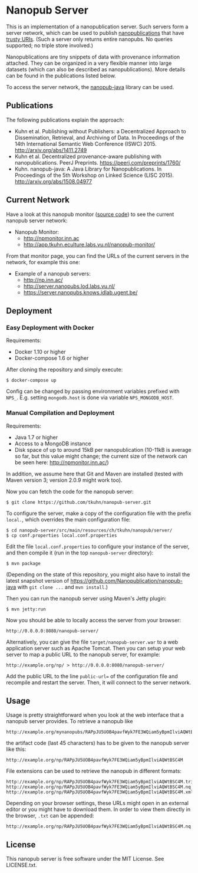 Nanopub Server
==============

This is an implementation of a nanopublication server. Such servers form a
server network, which can be used to publish
[nanopublications](http://nanopub.org) that have [trusty
URIs](http://arxiv.org/abs/1401.5775). (Such a server only returns entire
nanopubs. No queries supported; no triple store involved.)

Nanopublications are tiny snippets of data with provenance information attached.
They can be organized in a very flexible manner into large datasets (which can
also be described as nanopublications). More details can be found in the
publications listed below.

To access the server network, the
[nanopub-java](https://github.com/Nanopublication/nanopub-java) library can be
used.


Publications
------------

The following publications explain the approach:

- Kuhn et al. Publishing without Publishers: a Decentralized Approach to
  Dissemination, Retrieval, and Archiving of Data. In Proceedings of the 14th
  International Semantic Web Conference (ISWC) 2015.
  http://arxiv.org/abs/1411.2749
- Kuhn et al. Decentralized provenance-aware publishing with nanopublications.
  PeerJ Preprints. https://peerj.com/preprints/1760/
- Kuhn. nanopub-java: A Java Library for Nanopublications. In Proceedings of the
  5th Workshop on Linked Science (LISC 2015). http://arxiv.org/abs/1508.04977

Current Network
---------------

Have a look at this nanopub monitor ([source
code](https://github.com/tkuhn/nanopub-monitor)) to see the current nanopub
server network:

- Nanopub Monitor: 
  - http://npmonitor.inn.ac
  - http://app.tkuhn.eculture.labs.vu.nl/nanopub-monitor/

From that monitor page, you can find the URLs of the current servers in the
network, for example this one:

- Example of a nanopub servers:
  - http://np.inn.ac/
  - http://server.nanopubs.lod.labs.vu.nl/
  - https://server.nanopubs.knows.idlab.ugent.be/


Deployment
----------

### Easy Deployment with Docker

Requirements:

- Docker 1.10 or higher
- Docker-compose 1.6 or higher

After cloning the repository and simply execute:

    $ docker-compose up

Config can be changed by passing environment variables prefixed with `NPS_`.
E.g. setting `mongodb.host` is done via variable `NPS_MONGODB_HOST`.


### Manual Compilation and Deployment

Requirements:

- Java 1.7 or higher
- Access to a MongoDB instance
- Disk space of up to around 15kB per nanopublication (10-11kB is average so
  far, but this value might change; the current size of the network can be seen
  here: http://npmonitor.inn.ac/)

In addition, we assume here that Git and Maven are installed (tested with
Maven version 3; version 2.0.9 might work too).

Now you can fetch the code for the nanopub server:

    $ git clone https://github.com/tkuhn/nanopub-server.git

To configure the server, make a copy of the configuration file with the prefix
`local.`, which overrides the main configuration file:

    $ cd nanopub-server/src/main/resources/ch/tkuhn/nanopub/server/
    $ cp conf.properties local.conf.properties

Edit the file `local.conf.properties` to configure your instance of the server,
and then compile it (run in the top `nanopub-server` directory):

    $ mvn package

(Depending on the state of this repository, you might also have to install
the latest snapshot version of https://github.com/Nanopublication/nanopub-java
with `git clone ...` and `mvn install`.)

Then you can run the nanopub server using Maven's Jetty plugin:

    $ mvn jetty:run

Now you should be able to locally access the server from your browser:

    http://0.0.0.0:8080/nanopub-server/

Alternatively, you can give the file `target/nanopub-server.war` to a web
application server such as Apache Tomcat. Then you can setup your web
server to map a public URL to the nanopub server, for example:

    http://example.org/np/ > http://0.0.0.0:8080/nanopub-server/

Add the public URL to the line `public-url=` of the configuration file and
recompile and restart the server. Then, it will connect to the server network.


Usage
-----

Usage is pretty straightforward when you look at the web interface that a
nanopub server provides. To retrieve a nanopub like

    http://example.org/mynanopubs/RAPpJU5UOB4pavfWyk7FE3WQiam5yBpmIlviAQWtBSC4M

the artifact code (last 45 characters) has to be given to the nanopub server
like this:

    http://example.org/np/RAPpJU5UOB4pavfWyk7FE3WQiam5yBpmIlviAQWtBSC4M

File extensions can be used to retrieve the nanopub in different formats:

    http://example.org/np/RAPpJU5UOB4pavfWyk7FE3WQiam5yBpmIlviAQWtBSC4M.trig
    http://example.org/np/RAPpJU5UOB4pavfWyk7FE3WQiam5yBpmIlviAQWtBSC4M.nq
    http://example.org/np/RAPpJU5UOB4pavfWyk7FE3WQiam5yBpmIlviAQWtBSC4M.xml

Depending on your browser settings, these URLs might open in an external editor
or you might have to download them. In order to view them directly in the
browser, `.txt` can be appended:

    http://example.org/np/RAPpJU5UOB4pavfWyk7FE3WQiam5yBpmIlviAQWtBSC4M.nq.txt


License
-------

This nanopub server is free software under the MIT License. See LICENSE.txt.
